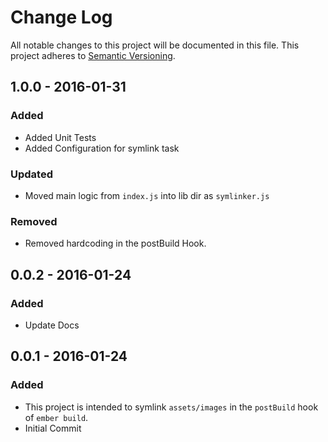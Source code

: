 # Change Log
All notable changes to this project will be documented in this file.
This project adheres to [Semantic Versioning](http://semver.org/).

## 1.0.0 - 2016-01-31
### Added
- Added Unit Tests
- Added Configuration for symlink task 

### Updated
- Moved main logic from `index.js` into lib dir as `symlinker.js`

### Removed
- Removed hardcoding in the postBuild Hook.


## 0.0.2 - 2016-01-24
### Added
- Update Docs

## 0.0.1 - 2016-01-24
### Added
- This project is intended to symlink `assets/images` in the `postBuild` hook of `ember build`.
- Initial Commit